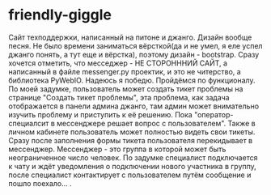 # friendly-giggle
Сайт техподдержки, написанный на питоне и джанго.
Дизайн вообще песня. Не было времени заниматься вёрсткой(да и не умел, я еле успел джанго понять, а тут еще и вёрстка), поэтому дизайн - bootstrap.
Сразу хочется отметить, что месседжер - НЕ СТОРОНННИЙ САЙТ, а написанный в файле messenger.py проектик, и это не читерство, а библиотека PyWebIO.
Надеюсь я победю.
Пройдёмся по функционалу.
По моей задумке, пользователь может создать тикет проблемы на странице "Создать тикет проблемы", эта проблема, как задача отображается в панели админа джанго, там админ может внимательно изучить проблему и приступить к её решению. Пока "оператор-специалсит в мессенджере решает вопрос с пользователем". Также в личном кабинете пользователь может полностью видеть свои тикеты.
Сразу после заполнения формы тикета пользователя перекидывает в мессенджер.
Мессенджер - это группа в которой может быть неограниченное число человек.
По задумке специалист подключается к чату и ждёт уведомления о подключении нового участника в группу, после специалист контактирует с пользователем путём сообщение и пошло поехало... .
